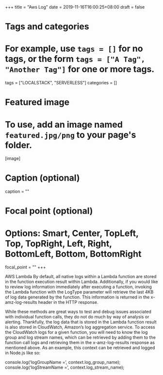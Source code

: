 +++
title = "Aws Log"
date = 2019-11-16T16:00:25+08:00
draft = false

# Tags and categories
# For example, use `tags = []` for no tags, or the form `tags = ["A Tag", "Another Tag"]` for one or more tags.
tags = ["LOCALSTACK", "SERVERLESS"]
categories = []

# Featured image
# To use, add an image named `featured.jpg/png` to your page's folder. 
[image]
  # Caption (optional)
  caption = ""

  # Focal point (optional)
  # Options: Smart, Center, TopLeft, Top, TopRight, Left, Right, BottomLeft, Bottom, BottomRight
  focal_point = ""
+++


AWS Lambda
By default, all native logs within a Lambda function are stored in the function execution result within Lambda. Additionally, if you would like to review log information immediately after executing a function, invoking the Lambda function with the LogType parameter will retrieve the last 4KB of log data generated by the function. This information is returned in the x-amz-log-results header in the HTTP response.

While these methods are great ways to test and debug issues associated with individual function calls, they do not do much by way of analysis or alerting. Thankfully, the log data that is stored in the Lambda function result is also stored in CloudWatch, Amazon’s log aggregation service. To access the CloudWatch logs for a given function, you will need to know the log group and log stream names, which can be retrieved by adding them to the function call logs and retrieving them in the x-amz-log-results response as mentioned above. As an example, this context can be retrieved and logged in Node.js like so:

console.log(‘logGroupName =’, context.log_group_name);
console.log(‘logStreamName =’, context.log_stream_name);